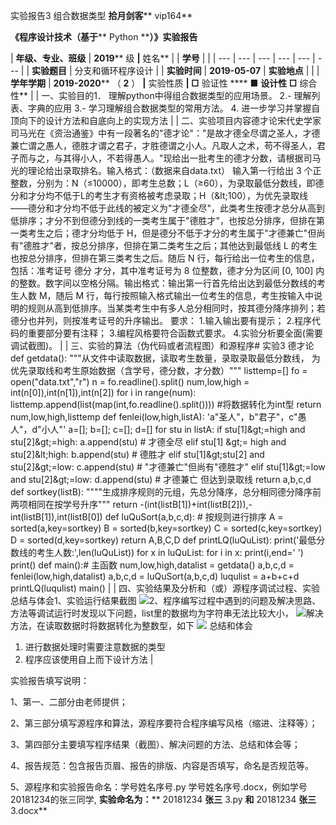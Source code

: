 实验报告3 组合数据类型 **拾月剑客**** vip164**

**《程序设计技术（基于**** Python ****）》实验报告**

| **年级、专业、班级** | **2019**** 级 **|** 姓名** |
 | **学号** |
 |
| --- | --- | --- | --- | --- | --- |
| **实验题目** | 分支和循环程序设计 |
| **实验时间** | **2019-05-07** | **实验地点** |
 |
| **学年学期** | **2019-2020**** （ ****2**** ） **|** 实验性质 **| □** 验证性 **** ■ ****设计性**  **□**** 综合性** |
| 一、实验目的1． 理解python中得组合数据类型的应用场景。 2.- 理解列表、字典的应用 3.- 学习理解组合数据类型的常用方法。 4. 进一步学习并掌握自顶向下的设计方法和自底向上的实现方法
 |
| 二、实验项目内容德才论宋代史学家司马光在《资治通鉴》中有一段著名的&quot;德才论&quot;：&quot;是故才德全尽谓之圣人，才德兼亡谓之愚人，德胜才谓之君子，才胜德谓之小人。凡取人之术，苟不得圣人，君子而与之，与其得小人，不若得愚人。&quot;现给出一批考生的德才分数，请根据司马光的理论给出录取排名。输入格式：（数据来自data.txt） 输入第一行给出 3 个正整数，分别为：N（≤10000），即考生总数；L（≥60），为录取最低分数线，即德分和才分均不低于L的考生才有资格被考虑录取；H（\&lt;100），为优先录取线——德分和才分均不低于此线的被定义为&quot;才德全尽&quot;，此类考生按德才总分从高到低排序；才分不到但德分到线的一类考生属于&quot;德胜才&quot;，也按总分排序，但排在第一类考生之后；德才分均低于 H，但是德分不低于才分的考生属于&quot;才德兼亡&quot;但尚有&quot;德胜才&quot;者，按总分排序，但排在第二类考生之后；其他达到最低线 L 的考生也按总分排序，但排在第三类考生之后。随后 N 行，每行给出一位考生的信息，包括：准考证号 德分 才分，其中准考证号为 8 位整数，德才分为区间 [0, 100] 内的整数。数字间以空格分隔。输出格式：输出第一行首先给出达到最低分数线的考生人数 M，随后 M 行，每行按照输入格式输出一位考生的信息，考生按输入中说明的规则从高到低排序。当某类考生中有多人总分相同时，按其德分降序排列；若德分也并列，则按准考证号的升序输出。
要求：      1.输入输出要有提示；      2.程序代码的重要部分要有注释；      3.编程风格要符合函数式要求。       4.实验分析要全面(需要调试截图)。
 |
| 三、实验的算法（伪代码或者流程图）和源程序# 实验3 德才论def getdata():    &quot;&quot;&quot;从文件中读取数据，读取考生数量，录取录取最低分数线，      为优先录取线和考生原始数据（含学号，德分数，才分数）&quot;&quot;&quot;    listtemp=[]    fo = open(&quot;data.txt&quot;,&quot;r&quot;)    n = fo.readline().split()    num,low,high = int(n[0]),int(n[1]),int(n[2])    for i in range(num):        listtemp.append(list(map(int,fo.readline().split()))) #将数据转化为int型    return num,low,high,listtemp
def fenlei(low,high,listA):    &#39;a&quot;圣人&quot;，b&quot;君子&quot;，c&quot;愚人&quot;，d&quot;小人&quot;&#39;    a=[];  b=[];  c=[];  d=[]    for stu in listA:        if stu[1]\&gt;=high and stu[2]\&gt;=high:            a.append(stu) # 才德全尽        elif stu[1] \&gt;= high and stu[2]\&lt;high:            b.append(stu) # 德胜才        elif stu[1]\&gt;stu[2] and stu[2]\&gt;=low:            c.append(stu) # &quot;才德兼亡&quot;但尚有&quot;德胜才&quot;        elif stu[1]\&gt;=low and stu[2]\&gt;=low:            d.append(stu) # 才德兼亡 但达到录取线    return a,b,c,d
def sortkey(listB):    &quot;&quot;&quot;&quot;生成排序规则的元组，先总分降序，总分相同德分降序前两项相同在按学号升序&quot;&quot;&quot;    return -(int(listB[1])+int(listB[2])),-int(listB[1]),int(listB[0])
def luQuSort(a,b,c,d): # 按规则进行排序    A = sorted(a,key=sortkey)    B = sorted(b,key=sortkey)    C = sorted(c,key=sortkey)    D = sorted(d,key=sortkey)    return A,B,C,D
def printLQ(luQuList):    print(&#39;最低分数线的考生人数:&#39;,len(luQuList))    for x in luQuList:        for i in x:            print(i,end=&#39; &#39;)        print()
def main():# 主函数    num,low,high,datalist = getdata()    a,b,c,d = fenlei(low,high,datalist)    a,b,c,d = luQuSort(a,b,c,d)    luqulist = a+b+c+d    printLQ(luqulist)
main()
 |
| 四、实验结果及分析和（或）源程序调试过程、实验总结与体会1、实验运行结果截图 ![](RackMultipart20200515-4-yg97se_html_ece48d13be178afe.png)2、程序编写过程中遇到的问题及解决思路、方法等调试运行时发现以下问题，list里的数据均为字符串无法比较大小， ![](RackMultipart20200515-4-yg97se_html_5127e886b6d7158.png)解决方法，在读取数据时将数据转化为整数型，如下 ![](RackMultipart20200515-4-yg97se_html_8a9b24d5417c4ec8.png)
总结和体会
1. 进行数据处理时需要注意数据的类型
2. 程序应该使用自上而下设计方法
 |

实验报告填写说明：

1、第一、二部分由老师提供；

2、第三部分填写源程序和算法，源程序要符合程序编写风格（缩进、注释等）；

3、第四部分主要填写程序结果（截图）、解决问题的方法、总结和体会等；

4、报告规范：包含报告页眉、报告的排版、内容是否填写，命名是否规范等。

5、源程序和实验报告命名：学号姓名序号.py 学号姓名序号.docx，例如学号20181234的张三同学, **实验命名为：**** 20181234 ****张三**** 3.py ****和**** 20181234 ****张三**** 3.docx**
